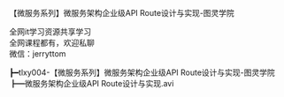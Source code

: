【微服务系列】微服务架构企业级API Route设计与实现-图灵学院

全网it学习资源共享学习<br>全网课程都有，欢迎私聊<br>微信：jerryttom<br>

┣━tlxy004-【微服务系列】微服务架构企业级API Route设计与实现-图灵学院<br> ┣━微服务架构企业级API Route设计与实现.avi